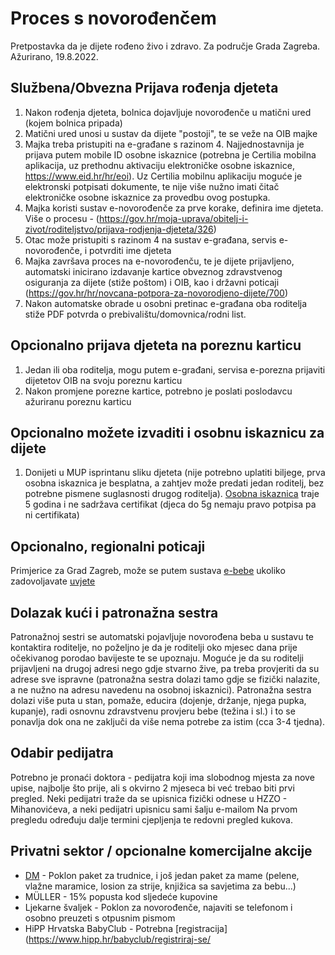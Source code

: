 ﻿# Proces s novorođenčem

Pretpostavka da je dijete rođeno živo i zdravo. Za područje Grada Zagreba.
Ažurirano, 19.8.2022.

## Službena/Obvezna Prijava rođenja djeteta

1. Nakon rođenja djeteta, bolnica dojavljuje novorođenče u matični ured (kojem bolnica pripada)
1. Matični ured unosi u sustav da dijete "postoji", te se veže na OIB majke
1. Majka treba pristupiti na e-građane s razinom 4. Najjednostavnija je prijava putem mobile ID osobne iskaznice (potrebna je Certilia mobilna aplikacija, uz prethodnu aktivaciju elektroničke osobne iskaznice, https://www.eid.hr/hr/eoi). Uz Certilia mobilnu aplikaciju moguće je elektronski potpisati dokumente, te nije više nužno imati čitač elektroničke osobne iskaznice za provedbu ovog postupka.
1. Majka koristi sustav e-novorođenče za prve korake, definira ime djeteta. Više o procesu - (https://gov.hr/moja-uprava/obitelj-i-zivot/roditeljstvo/prijava-rodjenja-djeteta/326)
1. Otac može pristupiti s razinom 4 na sustav e-građana, servis e-novorođenče, i potvrditi ime djeteta
1. Majka završava proces na e-novorođenču, te je dijete prijavljeno, automatski inicirano izdavanje kartice obveznog zdravstvenog osiguranja za dijete (stiže poštom) i OIB, kao i državni poticaji (https://gov.hr/hr/novcana-potpora-za-novorodjeno-dijete/700)
1. Nakon automatske obrade u osobni pretinac e-građana oba roditelja stiže PDF potvrda o prebivalištu/domovnica/rodni list.

## Opcionalno prijava djeteta na poreznu karticu

1. Jedan ili oba roditelja, mogu putem e-građani, servisa e-porezna prijaviti dijetetov OIB na svoju poreznu karticu
1. Nakon promjene porezne kartice, potrebno je poslati poslodavcu ažuriranu poreznu karticu

## Opcionalno možete izvaditi i osobnu iskaznicu za dijete

1. Donijeti u MUP isprintanu sliku djeteta (nije potrebno uplatiti biljege, prva osobna iskaznica je besplatna, a zahtjev može predati jedan roditelj, bez potrebne pismene suglasnosti drugog roditelja).
[Osobna iskaznica](https://gov.hr/moja-uprava/drzavljanstvo-i-isprave/isprave/osobna-iskaznica/296) traje 5 godina i ne sadržava certifikat (djeca do 5g nemaju pravo potpisa pa ni certifikata)

## Opcionalno, regionalni poticaji

Primjerice za Grad Zagreb, može se putem sustava [e-bebe](https://e-pisarnica.zagreb.hr/ePrijavnicePublicWeb/tab/parents) ukoliko zadovoljavate [uvjete](https://e-pisarnica.zagreb.hr/ePrijavnicePublicWeb/tab/parents)

## Dolazak kući i patronažna sestra

Patronažnoj sestri se automatski pojavljuje novorođena beba u sustavu te kontaktira roditelje, no poželjno je da je roditelji oko mjesec dana prije očekivanog porodao bavijeste te se upoznaju. Moguće je da su roditelji prijavljeni na drugoj adresi nego gdje stvarno žive, pa treba provjeriti da su adrese sve ispravne (patronažna sestra dolazi tamo gdje se fizički nalazite, a ne nužno na adresu navedenu na osobnoj iskaznici). Patronažna sestra dolazi više puta u stan, pomaže, educira (dojenje, držanje, njega pupka, kupanje), radi osnovnu zdravstvenu provjeru bebe (težina i sl.) i to se ponavlja dok ona ne zaključi da više nema potrebe za istim (cca 3-4 tjedna).

## Odabir pedijatra

Potrebno je pronaći doktora - pedijatra koji ima slobodnog mjesta za nove upise, najbolje što prije, ali s okvirno 2 mjeseca bi već trebao biti prvi pregled. Neki pedijatri traže da se upisnica fizički odnese u HZZO - Mihanovićeva, a neki pedijatri upisnicu sami šalju e-mailom
Na prvom pregledu određuju dalje termini cjepljenja te redovni pregled kukova.

## Privatni sektor / opcionalne komercijalne akcije

* [DM](https://www.dm-drogeriemarkt.ba/ba_homepage/bebe_djeca/dm_babybonus_vide/601932/prijava.html) - Poklon paket za trudnice, i još jedan paket za mame (pelene, vlažne maramice, losion za strije, knjižica sa savjetima za bebu...)
* MÜLLER - 15% popusta kod sljedeće kupovine
* Ljekarne švaljek - Poklon za novorođenče, najaviti se telefonom i osobno preuzeti s otpusnim pismom
* HiPP Hrvatska BabyClub - Potrebna [registracija](https://www.hipp.hr/babyclub/registriraj-se/
